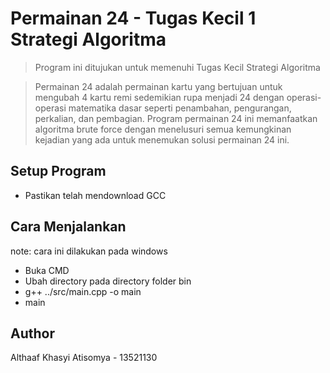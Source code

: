 # Permainan 24 - Tugas Kecil 1 Strategi Algoritma
>  Program ini ditujukan untuk memenuhi Tugas Kecil Strategi Algoritma

> Permainan 24 adalah permainan kartu yang bertujuan untuk mengubah 4 kartu remi sedemikian rupa menjadi 24 dengan operasi-operasi matematika dasar seperti penambahan, pengurangan, perkalian, dan pembagian. Program permainan 24 ini memanfaatkan algoritma brute force dengan menelusuri semua kemungkinan kejadian yang ada untuk menemukan solusi permainan 24 ini.

## Setup Program
- Pastikan telah mendownload GCC

## Cara Menjalankan
note: cara ini dilakukan pada windows
- Buka CMD
- Ubah directory pada directory folder bin
- g++ ../src/main.cpp -o main
- main

## Author
Althaaf Khasyi Atisomya - 13521130
